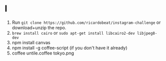 # I

1. Run `git clone https://github.com/ricardobeat/instagram-challenge` or download+unzip the repo.
2. `brew install cairo` or `sudo apt-get install libcairo2-dev libjpeg8-dev`
3. npm install canvas
4. npm install -g coffee-script (if you don't have it already)
5. coffee untile.coffee tokyo.png